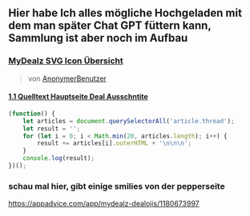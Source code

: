 ## Hier habe Ich alles mögliche Hochgeladen mit dem man später Chat GPT füttern kann, Sammlung ist aber noch im Aufbau  


### [MyDealz SVG Icon Übersicht](https://mdsvgviewer.pages.dev/)   
> von [AnonymerBenutzer](https://www.mydealz.de/diskussion/sammlung-mydealz-auch-ohne-app-nutzen-2035404#reply-52384891)

#### [1.1 Quelltext Hauptseite Deal Ausschntite](https://github.com/9jS2PL5T/mydealz-Manager/blob/main/MyDealz%20Quelltexte/1.1%20Quelltext%20Hauptseite%20Deal%20Ausschntite)  
``` js
(function() {
    let articles = document.querySelectorAll('article.thread');
    let result = '';
    for (let i = 0; i < Math.min(20, articles.length); i++) {
        result += articles[i].outerHTML + '\n\n\n';
    }
    console.log(result);
})();
```


### schau mal hier, gibt einige smilies von der pepperseite 
https://appadvice.com/app/mydealz-dealojis/1180673997



